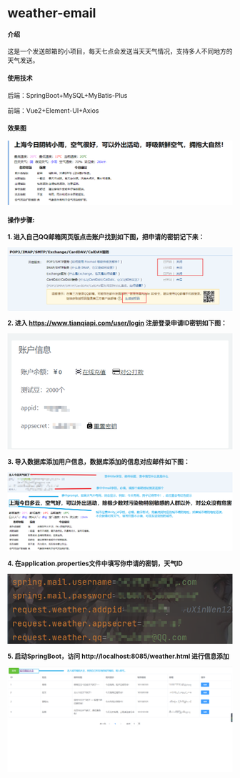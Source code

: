 # weather-email

#### 介绍

这是一个发送邮箱的小项目，每天七点会发送当天天气情况，支持多人不同地方的天气发送。

#### 使用技术
后端：SpringBoot+MySQL+MyBatis-Plus

前端：Vue2+Element-UI+Axios
#### 效果图

<img alt="img.png" src="img.png"/>


####  操作步骤:

**1. 进入自己QQ邮箱网页版点击账户找到如下图，把申请的密钥记下来：**

<img alt="img_1.png" src="img_1.png"/>

**2. 进入 https://www.tianqiapi.com/user/login 注册登录申请ID密钥如下图：**

<img alt="img_2.png" src="img_2.png"/>

**3. 导入数据库添加用户信息，数据库添加的信息对应邮件如下图：**

<img alt="img_3.png" src="img_3.png"/>

**4. 在application.properties文件中填写你申请的密钥，天气ID**

<img alt="img_4.png" src="img_4.png"/>

**5. 启动SpringBoot，访问 http://localhost:8085/weather.html 进行信息添加**

<img alt="img_5.png" src="img_5.png"/>
